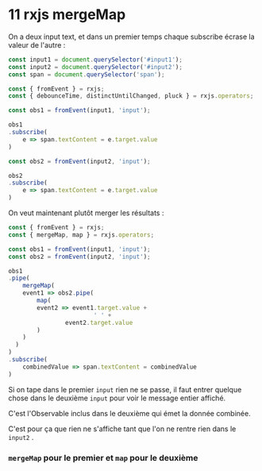 # 11 rxjs mergeMap

On a deux input text, et dans un premier temps chaque subscribe écrase la valeur de l'autre :

```js
const input1 = document.querySelector('#input1');
const input2 = document.querySelector('#input2');
const span = document.querySelector('span');

const { fromEvent } = rxjs;
const { debounceTime, distinctUntilChanged, pluck } = rxjs.operators;

const obs1 = fromEvent(input1, 'input');

obs1
.subscribe(
	e => span.textContent = e.target.value
)

const obs2 = fromEvent(input2, 'input');

obs2
.subscribe(
	e => span.textContent = e.target.value
)
```

On veut maintenant plutôt merger les résultats :

```js
const { fromEvent } = rxjs;
const { mergeMap, map } = rxjs.operators;

const obs1 = fromEvent(input1, 'input');
const obs2 = fromEvent(input2, 'input');

obs1
.pipe(
	mergeMap(
  	event1 => obs2.pipe(
    	map(
    	event2 => event1.target.value +
      					' ' + 
                event2.target.value
    	)
    )
  )
)
.subscribe(
	combinedValue => span.textContent = combinedValue
)
```

Si on tape dans le premier `input` rien ne se passe, il faut entrer quelque chose dans le deuxième `input` pour voir le message entier affiché.

C'est l'Observable inclus dans le deuxième qui émet la donnée combinée.

C'est pour ça que rien ne s'affiche tant que l'on ne rentre rien dans le `input2` .

### `mergeMap` pour le premier et `map` pour le deuxième




